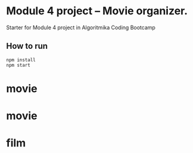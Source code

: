# Module 4 project – Movie organizer.

Starter for Module 4 project in Algoritmika Coding Bootcamp

## How to run

```
npm install
npm start
```
# movie
# movie
# film
